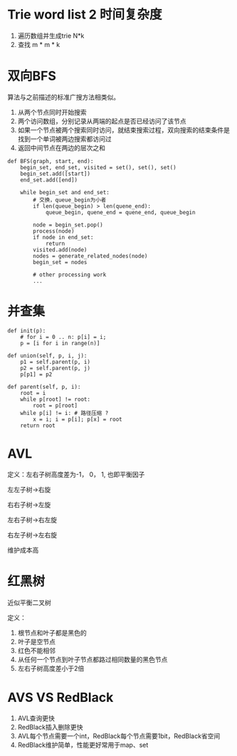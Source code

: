 
# Trie word list 2 时间复杂度

1. 遍历数组并生成trie N*k
2. 查找 m * m * k  

# 双向BFS

算法与之前描述的标准广搜方法相类似。

1. 从两个节点同时开始搜索
2. 两个访问数组，分别记录从两端的起点是否已经访问了该节点
3. 如果一个节点被两个搜索同时访问，就结束搜索过程，双向搜索的结束条件是找到一个单词被两边搜索都访问过
4. 返回中间节点在两边的层次之和

```
def BFS(graph, start, end):
    begin_set, end_set, visited = set(), set(), set()
    begin_set.add([start])
    end_set.add([end])

    while begin_set and end_set:
		# 交换，queue_begin为小者
		if len(queue_begin) > len(quene_end):
			queue_begin, quene_end = quene_end, queue_begin

		node = begin_set.pop()
        process(node)
		if node in end_set:
			return  
        visited.add(node)
        nodes = generate_related_nodes(node)
        begin_set = nodes

        # other processing work
        ...
```

# 并查集

```
def init(p): 
	# for i = 0 .. n: p[i] = i; 
	p = [i for i in range(n)] 
 
def union(self, p, i, j): 
	p1 = self.parent(p, i) 
	p2 = self.parent(p, j) 
	p[p1] = p2 
 
def parent(self, p, i): 
	root = i 
	while p[root] != root: 
		root = p[root] 
	while p[i] != i: # 路径压缩 ?
		x = i; i = p[i]; p[x] = root 
	return root
```
# AVL
定义：左右子树高度差为-1， 0， 1, 也即平衡因子

左左子树->右旋

右右子树->左旋

左右子树->右左旋

右左子树->左右旋

维护成本高

# 红黑树
近似平衡二叉树

定义：  
1. 根节点和叶子都是黑色的
2. 叶子是空节点
3. 红色不能相邻
4. 从任何一个节点到叶子节点都路过相同数量的黑色节点
5. 左右子树高度差小于2倍

# AVS   VS   RedBlack
1. AVL查询更快
2. RedBlack插入删除更快
3. AVL每个节点需要一个int，RedBlack每个节点需要1bit，RedBlack省空间
4. RedBlack维护简单，性能更好常用于map、set

